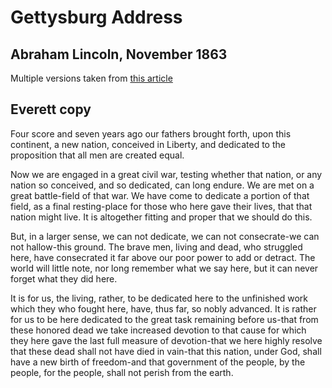 # Gettysburg Address
## Abraham Lincoln, November 1863

Multiple versions taken from [this article](http://blog.constitutioncenter.org/2012/11/read-six-different-versions-of-the-gettysburg-address/)

## Everett copy

Four score and seven years ago our fathers brought forth, upon this continent, a new nation, conceived in Liberty, and dedicated to the proposition that all men are created equal.

Now we are engaged in a great civil war, testing whether that nation, or any nation so conceived, and so dedicated, can long endure. We are met on a great battle-field of that war. We have come to dedicate a portion of that field, as a final resting-place for those who here gave their lives, that that nation might live. It is altogether fitting and proper that we should do this.

But, in a larger sense, we can not dedicate, we can not consecrate-we can not hallow-this ground. The brave men, living and dead, who struggled here, have consecrated it far above our poor power to add or detract. The world will little note, nor long remember what we say here, but it can never forget what they did here.

It is for us, the living, rather, to be dedicated here to the unfinished work which they who fought here, have, thus far, so nobly advanced. It is rather for us to be here dedicated to the great task remaining before us-that from these honored dead we take increased devotion to that cause for which they here gave the last full measure of devotion-that we here highly resolve that these dead shall not have died in vain-that this nation, under God, shall have a new birth of freedom-and that government of the people, by the people, for the people, shall not perish from the earth.

